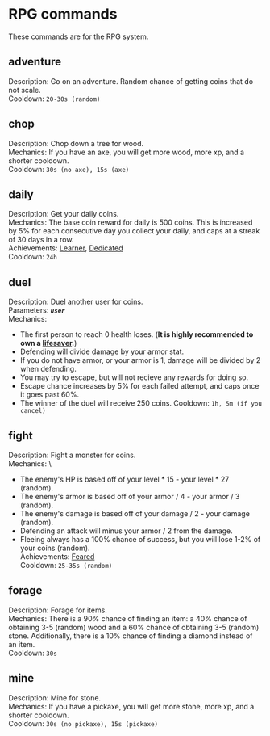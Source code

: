 # RPG commands
These commands are for the RPG system.

## adventure
Description: Go on an adventure. Random chance of getting coins that do not scale. \
Cooldown: `20-30s (random)`

## chop
Description: Chop down a tree for wood. \
Mechanics: If you have an axe, you will get more wood, more xp, and a shorter cooldown. \
Cooldown: `30s (no axe), 15s (axe)`

## daily
Description: Get your daily coins. \
Mechanics: The base coin reward for daily is 500 coins. This is increased by 5% for each consecutive day you collect your daily, and caps at a streak of 30 days in a row. \
Achievements: [Learner](/achievements?id=it-begins), [Dedicated](/achievements?id=dedicated) \
Cooldown: `24h`

## duel
Description: Duel another user for coins. \
Parameters: ***`user`*** \
Mechanics:
- The first person to reach 0 health loses. (**It is highly recommended to own a [lifesaver](/docs/items/).**)
- Defending will divide damage by your armor stat.
- If you do not have armor, or your armor is 1, damage will be divided by 2 when defending.
- You may try to escape, but will not recieve any rewards for doing so.
- Escape chance increases by 5% for each failed attempt, and caps once it goes past 60%.
- The winner of the duel will receive 250 coins.
Cooldown: `1h, 5m (if you cancel)`

## fight
Description: Fight a monster for coins. \
Mechanics: \
- The enemy's HP is based off of your level * 15 - your level * 27 (random).
- The enemy's armor is based off of your armor / 4 - your armor / 3 (random).
- The enemy's damage is based off of your damage / 2 - your damage (random).
- Defending an attack will minus your armor / 2 from the damage.
- Fleeing always has a 100% chance of success, but you will lose 1-2% of your coins (random). \
Achievements: [Feared](/achievements?id=feared) \
Cooldown: `25-35s (random)`

## forage
Description: Forage for items. \
Mechanics: There is a 90% chance of finding an item: a 40% chance of obtaining 3-5 (random) wood and a 60% chance of obtaining 3-5 (random) stone. Additionally, there is a 10% chance of finding a diamond instead of an item. \
Cooldown: `30s`

## mine
Description: Mine for stone. \
Mechanics: If you have a pickaxe, you will get more stone, more xp, and a shorter cooldown. \
Cooldown: `30s (no pickaxe), 15s (pickaxe)`